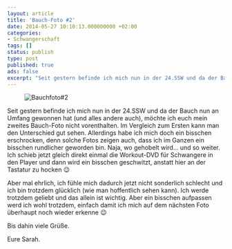 ```yaml
---
layout: article
title: 'Bauch-Foto #2'
date: 2014-05-27 10:10:13.000000000 +02:00
categories:
- Schwangerschaft
tags: []
status: publish
type: post
published: true
ads: false
excerpt: "Seit gestern befinde ich mich nun in der 24.SSW und da der Bauch nun an Umfang gewonnen hat (und alles andere auch), möchte ich euch mein zweites Bauch-Foto nicht vorenthalten. Im Vergleich zum Ersten kann man den Unterschied gut sehen."
---
```

<figure>
	<img src="{{ site.url }}/images/bauchfoto2-1.jpg" alt="Bauchfoto#2" />
</figure>

Seit gestern befinde ich mich nun in der 24.SSW und da der Bauch nun an Umfang gewonnen hat (und alles andere auch), möchte ich euch mein zweites Bauch-Foto nicht vorenthalten. Im Vergleich zum Ersten kann man den Unterschied gut sehen. Allerdings habe ich mich doch ein bisschen erschrocken, denn solche Fotos zeigen auch, dass ich im Ganzen ein bisschen rundlicher geworden bin. Naja, wo gehobelt wird... und so weiter. Ich schieb jetzt gleich direkt einmal die Workout-DVD für Schwangere in den Player und dann wird ein bisschen geschwitzt, anstatt hier an der Tastatur zu hocken :wink:

Aber mal ehrlich, ich fühle mich dadurch jetzt nicht sonderlich schlecht und ich bin trotzdem glücklich (wie man hoffentlich sehen kann). Ich werde trotzdem geliebt und das allein ist wichtig. Aber ein bisschen aufpassen werd ich wohl trotzdem, einfach damit ich mich auf dem nächsten Foto überhaupt noch wieder erkenne :wink:

Bis dahin viele Grüße.

Eure Sarah.

